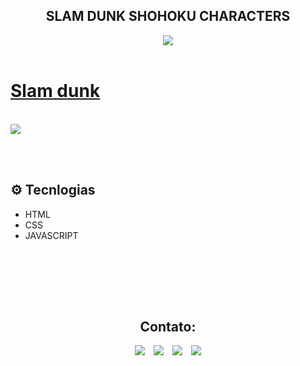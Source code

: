 <h2 align="center">SLAM DUNK SHOHOKU CHARACTERS</h2>

<div align="center">
<img src="assets/favicon.png">
</div>
<br>
<h1><a href="https://slam-dunk.netlify.app">Slam dunk</a></h1>
<br>
<img src="assets/.github/preview.png">

<br><br>

## ⚙️ Tecnlogias
- HTML
- CSS
- JAVASCRIPT


<br>

<br>

<br><br>

<h2 align="center">Contato:</h2>
<div align="center">

 <a href= "https://api.whatsapp.com/send?phone=5544999575376"><img src="https://img.icons8.com/material-outlined/24/7950F2/whatsapp--v1.png"/></a> <a href="https://www.instagram.com/parizpaulo_/" style="margin-left:10px"><img src="https://img.icons8.com/material-outlined/24/7950F2/instagram-new--v1.png"/></a> <a href="paulopariz01@gmail.com" style="margin-left:10px"><img src="https://img.icons8.com/material-rounded/24/7950F2/filled-message.png"/></a> <a href="https://www.linkedin.com/in/paulopariz/" style="margin-left:10px"><img src="https://img.icons8.com/material-sharp/24/7950F2/linkedin--v1.png"/></a>

 </div>
